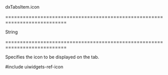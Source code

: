 <!--id-->dxTabsItem.icon<!--/id-->
===========================================================================
<!--type-->String<!--/type-->
===========================================================================

<!--shortDescription-->
Specifies the icon to be displayed on the tab.
<!--/shortDescription-->

<!--fullDescription-->
#include uiwidgets-ref-icon
<!--/fullDescription-->